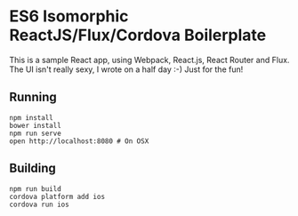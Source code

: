 # ES6 Isomorphic ReactJS/Flux/Cordova Boilerplate

This is a sample React app, using Webpack, React.js, React Router and Flux.
The UI isn't really sexy, I wrote on a half day :-) Just for the fun!

## Running

```
npm install
bower install
npm run serve
open http://localhost:8080 # On OSX
```

## Building

```
npm run build
cordova platform add ios
cordova run ios
```

